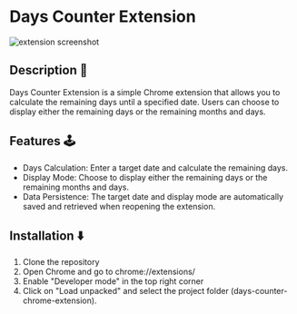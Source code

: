 
# Days Counter Extension

![extension screenshot](https://github.com/guimasi1/days-counter-chrome-extension/blob/main/assets/screenshot.png)


## Description :scroll:

Days Counter Extension is a simple Chrome extension that allows you to calculate the remaining days until a specified date. Users can choose to display either the remaining days or the remaining months and days. 

## Features :joystick:

- Days Calculation: Enter a target date and calculate the remaining days.
- Display Mode: Choose to display either the remaining days or the remaining months and days.
- Data Persistence: The target date and display mode are automatically saved and retrieved when reopening the extension.

## Installation :arrow_down:

1. Clone the repository
2. Open Chrome and go to chrome://extensions/
3. Enable "Developer mode" in the top right corner
4. Click on "Load unpacked" and select the project folder (days-counter-chrome-extension).
